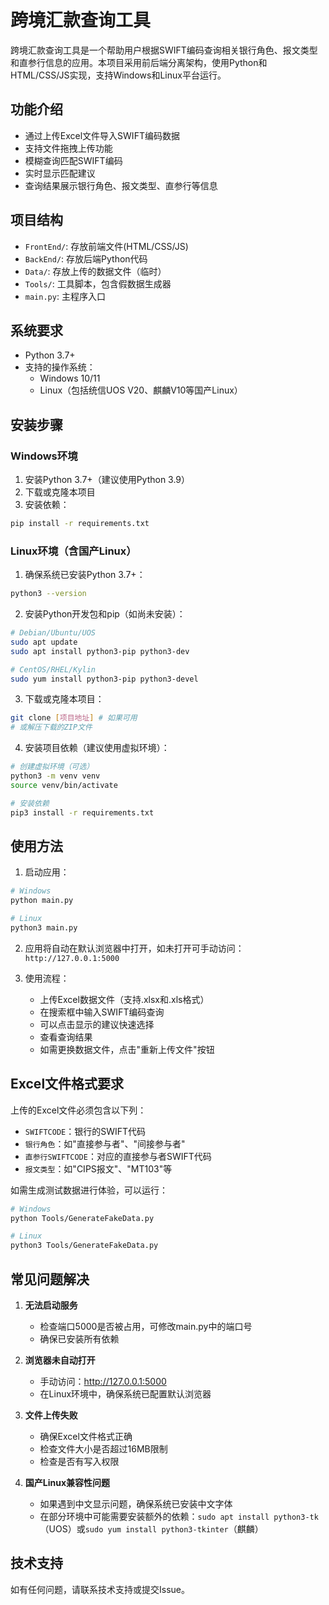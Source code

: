 # 跨境汇款查询工具

跨境汇款查询工具是一个帮助用户根据SWIFT编码查询相关银行角色、报文类型和直参行信息的应用。本项目采用前后端分离架构，使用Python和HTML/CSS/JS实现，支持Windows和Linux平台运行。

## 功能介绍

- 通过上传Excel文件导入SWIFT编码数据
- 支持文件拖拽上传功能
- 模糊查询匹配SWIFT编码
- 实时显示匹配建议
- 查询结果展示银行角色、报文类型、直参行等信息

## 项目结构

- `FrontEnd/`: 存放前端文件(HTML/CSS/JS)
- `BackEnd/`: 存放后端Python代码
- `Data/`: 存放上传的数据文件（临时）
- `Tools/`: 工具脚本，包含假数据生成器
- `main.py`: 主程序入口

## 系统要求

- Python 3.7+
- 支持的操作系统：
  - Windows 10/11
  - Linux（包括统信UOS V20、麒麟V10等国产Linux）

## 安装步骤

### Windows环境

1. 安装Python 3.7+（建议使用Python 3.9）
2. 下载或克隆本项目
3. 安装依赖：
```bash
pip install -r requirements.txt
```

### Linux环境（含国产Linux）

1. 确保系统已安装Python 3.7+：
```bash
python3 --version
```

2. 安装Python开发包和pip（如尚未安装）：
```bash
# Debian/Ubuntu/UOS
sudo apt update
sudo apt install python3-pip python3-dev

# CentOS/RHEL/Kylin
sudo yum install python3-pip python3-devel
```

3. 下载或克隆本项目：
```bash
git clone [项目地址] # 如果可用
# 或解压下载的ZIP文件
```

4. 安装项目依赖（建议使用虚拟环境）：
```bash
# 创建虚拟环境（可选）
python3 -m venv venv
source venv/bin/activate

# 安装依赖
pip3 install -r requirements.txt
```

## 使用方法

1. 启动应用：
```bash
# Windows
python main.py

# Linux
python3 main.py
```

2. 应用将自动在默认浏览器中打开，如未打开可手动访问：`http://127.0.0.1:5000`

3. 使用流程：
   - 上传Excel数据文件（支持.xlsx和.xls格式）
   - 在搜索框中输入SWIFT编码查询
   - 可以点击显示的建议快速选择
   - 查看查询结果
   - 如需更换数据文件，点击"重新上传文件"按钮

## Excel文件格式要求

上传的Excel文件必须包含以下列：
- `SWIFTCODE`：银行的SWIFT代码 
- `银行角色`：如"直接参与者"、"间接参与者"
- `直参行SWIFTCODE`：对应的直接参与者SWIFT代码
- `报文类型`：如"CIPS报文"、"MT103"等

如需生成测试数据进行体验，可以运行：
```bash
# Windows
python Tools/GenerateFakeData.py

# Linux
python3 Tools/GenerateFakeData.py
```

## 常见问题解决

1. **无法启动服务**
   - 检查端口5000是否被占用，可修改main.py中的端口号
   - 确保已安装所有依赖

2. **浏览器未自动打开**
   - 手动访问：http://127.0.0.1:5000
   - 在Linux环境中，确保系统已配置默认浏览器

3. **文件上传失败**
   - 确保Excel文件格式正确
   - 检查文件大小是否超过16MB限制
   - 检查是否有写入权限

4. **国产Linux兼容性问题**
   - 如果遇到中文显示问题，确保系统已安装中文字体
   - 在部分环境中可能需要安装额外的依赖：`sudo apt install python3-tk`（UOS）或`sudo yum install python3-tkinter`（麒麟）

## 技术支持

如有任何问题，请联系技术支持或提交Issue。 
